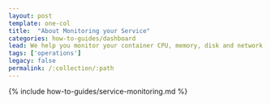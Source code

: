 ```yaml
---
layout: post
template: one-col
title:  "About Monitoring your Service"
categories: how-to-guides/dashboard
lead: We help you monitor your container CPU, memory, disk and network usage
tags: ['operations']
legacy: false
permalink: /:collection/:path
---
```


{% include how-to-guides/service-monitoring.md %}
